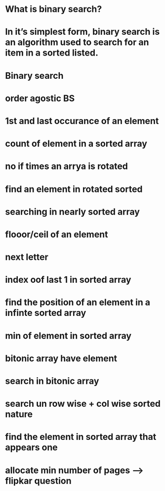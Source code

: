 
# What is binary search?
# In it’s simplest form, binary search is an algorithm used to search for an item in a sorted listed.

# Binary search
# order agostic BS
# 1st and last occurance of an element
# count of element in a sorted array
# no if times an arrya is rotated
# find an element in rotated sorted
# searching in nearly sorted array
# flooor/ceil of an element
# next letter
# index oof last 1 in sorted array
# find the position of an element in a infinte sorted array
# min of element in sorted array
# bitonic array have element
# search in bitonic array
# search un row wise + col wise sorted nature
# find the element in sorted array that appears one
# allocate min number of pages --> flipkar question